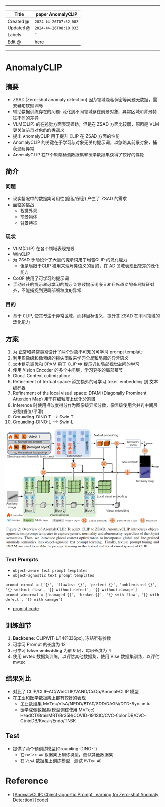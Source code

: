 -----

| Title     | paper AnomalyCLIP                                     |
| --------- | ----------------------------------------------------- |
| Created @ | `2024-04-26T07:52:00Z`                                |
| Updated @ | `2024-04-26T08:10:03Z`                                |
| Labels    | \`\`                                                  |
| Edit @    | [here](https://github.com/junxnone/aiwiki/issues/466) |

-----

# AnomalyCLIP

## 摘要

  - ZSAD (Zero-shot anomaly detection) 因为领域隐私保密等问题无数据，需要辅助数据训练
  - 辅助数据训练存在的问题: 泛化到不同领域存在前景对象，异常区域和背景特征不同的差异
  - VLM(CLIP) 的在视觉方面表现强劲，但是在 ZSAD 方面比较弱，原因是 VLM 更关注前景对象的的类语义
  - 提出 AnomalyCLIP 用于提升 CLIP 在 ZSAD 方面的性能
  - AnomalyCLIP 的关键在于学习与对象无关的提示词，以忽略其前景对象，捕获通用异常
  - AnomalyCLIP 在17个缺陷检测数据集和医学数据集获得了较好的性能

## 简介

### 问题

  - 现实情况中的数据集可用性(隐私/保密) 产生了 ZSAD 的需求
  - 面临的挑战
      - 视觉外观
      - 前景物体
      - 背景特征

### 现状

  - VLM(CLIP) 在各个领域表现抢眼
  - WinCLIP
  - 为 ZSAD 手动设计了大量的提示词用于增强CLIP 的泛化能力
      - 但是局限于CLIP 被用来理解类语义的目的，在 AD 领域表现出较差的泛化能力
  - CoOP 使用了可学习的提示词
  - 手动设计的提示和可学习的提示会导致提示词嵌入和目标语义的全局特征对齐，不能捕捉到更局部细粒度的异常

### 目的

  - 基于 CLIP, 使其专注于异常区域，而非目标语义，提升其 ZSAD 在不同领域的泛化能力

## 方案

1.  为 正常和异常类别设计了两个对象不可知的可学习 prompt template 
2.  利用图像级和像素级的损失函数来学习全局和局部的异常语义
3.  文本提示调优和 DPAM 用于 CLIP 中 提示词和局部视觉空间的学习
4.  使用 Vision Encoder 的多个中间层，学习更多的局部细节
5.  Glocal Context optimization:
6.  Refinement of textual space: 添加额外的可学习 token embedding 到 文本编码器
7.  Refinement of the local visual space: DPAM (Diagonally Prominent
    Attention Map) 用于在细粒度上优化分割图
8.  Inference 时使用相似度得分作为图像级异常分数，像素级使用合并的中间层分割(插值/平滑)
9.  Grounding-DINO-T --\> Swin-T
10. Grounding-DINO-L --\> Swin-L

![Image](media/97ea53394b1246c92b0abf60957cd335fc3bc351.png)

### Text Prompts

  - `object-aware text prompt templates`
  - `object-agnostic text prompt templates`

<!-- end list -->

    prompt_normal = ['{}', 'flawless {}', 'perfect {}', 'unblemished {}', '{} without flaw', '{} without defect', '{} without damage']
    prompt_abnormal = ['damaged {}', 'broken {}', '{} with flaw', '{} with defect', '{} with damage']

  - [prompt
    code](https://github.com/zqhang/AnomalyCLIP/blob/e0741d81c3dd4bec4c3fdf124b4091cda021e087/prompt_ensemble.py#L57-L79)

## 训练细节

1.  **Backbone**: CLIP(VIT-L/14@336px), 冻结所有参数
2.  可学习 Prompt 的长度为 12
3.  可学习 token embedding 为前 9 层，每层长度为 4
4.  使用 mvtec 数据集训练，以评估其他数据集，使用 VisA 数据集训练，以评估 mvtec

## 结果对比

  - 对比了 CLIP/CLIP-AC/WinCLIP/VAND/CoOp/AnomalyCLIP 模型
  - 在工业和医学数据集上都有较好的表现
      - 工业数据集 MVTec/VisA/MPDD/BTAD/SDD/DAGM/DTD-Synthetic 
      - 医学成像数据集(模型训练使用 MVTec)
        HeadCT/BrainMRT/Br35H/COVID-19/ISIC/CVC-ColonDB/CVC-ClinicDB/Kvasir/Endo/TN3K

## Test

  - 提供了两个预训练模型(Grounding-DINO-T)
      - 在 `MVTec AD` 数据集上训练模型，测试其他数据集
      - 在 `VisA` 数据集上训练模型，测试 `MVTec AD`

# Reference

  - \[[AnomalyCLIP: Object-agnostic Prompt Learning for Zero-shot
    Anomaly Detection](https://arxiv.org/pdf/2310.18961.pdf)\]
    \[[code](https://github.com/zqhang/AnomalyCLIP)\]
